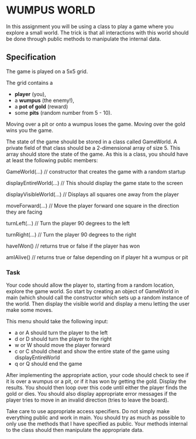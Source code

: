 # WUMPUS WORLD

In this assignment you will be using a class to play a game where you explore a small world. The trick is that all interactions with this world should be done through public methods to manipulate the internal data.

## Specification

The game is played on a 5x5 grid.

The grid contains a

- **player** (you),
- a **wumpus** (the enemy!),
- a **pot of gold** (reward)
- some **pits** (random number from 5 - 10).

Moving over a pit or onto a wumpus loses the game. Moving over the gold wins you the game.

The state of the game should be stored in a class called GameWorld. A private field of that class should be a 2-dimensional array of size 5. This array should store the state of the game. As this is a class, you should have at least the following public members:

GameWorld(...) // constructor that creates the game with a random startup

displayEntireWorld(...) // This should display the game state to the screen

displayVisibleWorld(...) // Displays all squares one away from the player

moveForward(...) // Move the player forward one square in the direction they are facing

turnLeft(...) // Turn the player 90 degrees to the left

turnRight(...) // Turn the player 90 degrees to the
right

haveIWon() // returns true or false if the player has won

amIAlive() // returns true or false depending on if player hit a wumpus or pit

### Task

Your code should allow the player to, starting from a random location, explore the game world. So start by creating an object of GameWorld in main (which should call the constructor which sets up a random instance of the world. Then display the visible world and display a menu letting the user make some moves.

This menu should take the following input:

- a or A should turn the player to the left
- d or D should turn the player to the right
- w or W should move the player forward
- c or C should cheat and show the entire state of the game using displayEntireWorld
- q or Q should end the game

After implementing the appropriate action, your code should check to see if it is over a wumpus or a pit, or if it has won by getting the gold. Display the results. You should then loop over this code until either the player finds the gold or dies. You should also display appropriate error messages if the player tries to move in an invalid direction (tries to leave the board).

Take care to use appropriate access specifiers. Do not simply make everything public and work in main. You should try as much as possible to only use the methods that I have specified as public. Your methods internal to the class should then manipulate the appropriate data.
